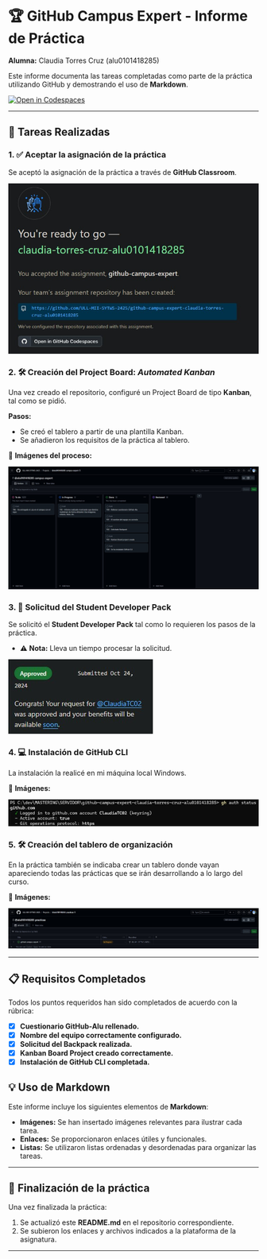 # 🏆 GitHub Campus Expert - Informe de Práctica

**Alumna:** Claudia Torres Cruz (alu0101418285)

Este informe documenta las tareas completadas como parte de la práctica utilizando GitHub y demostrando el uso de **Markdown**.

[![Open in Codespaces](https://classroom.github.com/assets/launch-codespace-2972f46106e565e64193e422d61a12cf1da4916b45550586e14ef0a7c637dd04.svg)](https://classroom.github.com/open-in-codespaces?assignment_repo_id=16740117)

---

## 🚀 Tareas Realizadas

### 1. ✅ Aceptar la asignación de la práctica
Se aceptó la asignación de la práctica a través de **GitHub Classroom**.

![Aceptación de la asignación][img1]

### 2. 🛠️ Creación del Project Board: *Automated Kanban*
Una vez creado el repositorio, configuré un Project Board de tipo **Kanban**, tal como se pidió.

**Pasos:**
- Se creó el tablero a partir de una plantilla Kanban.
- Se añadieron los requisitos de la práctica al tablero.

📸 **Imágenes del proceso:**

![Creación del Kanban][img2]

### 3. 🎒 Solicitud del Student Developer Pack
Se solicitó el **Student Developer Pack** tal como lo requieren los pasos de la práctica.

- ⚠️ **Nota:** Lleva un tiempo procesar la solicitud.

![Solicitud del Student Developer Pack aprobada][img3]

### 4. 💻 Instalación de GitHub CLI
La instalación la realicé en mi máquina local Windows.

📸 **Imágenes:**

![Instalación correcta del programa][img4]

### 5. 🛠️ Creación del tablero de organización
En la práctica también se indicaba crear un tablero donde vayan apareciendo todas las prácticas que se irán desarrollando a lo largo del curso.

📸 **Imágenes:**

![Creación del tablero de organización][img5]

---

## 📋 Requisitos Completados

Todos los puntos requeridos han sido completados de acuerdo con la rúbrica:

- [x] **Cuestionario GitHub-Alu rellenado.**
- [x] **Nombre del equipo correctamente configurado.**
- [x] **Solicitud del Backpack realizada.**
- [x] **Kanban Board Project creado correctamente.**
- [x] **Instalación de GitHub CLI completada.**

## 💡 Uso de Markdown

Este informe incluye los siguientes elementos de **Markdown**:

- **Imágenes:** Se han insertado imágenes relevantes para ilustrar cada tarea.
- **Enlaces:** Se proporcionaron enlaces útiles y funcionales.
- **Listas:** Se utilizaron listas ordenadas y desordenadas para organizar las tareas.

---

## 🎯 Finalización de la práctica

Una vez finalizada la práctica:

1. Se actualizó este **README.md** en el repositorio correspondiente.
2. Se subieron los enlaces y archivos indicados a la plataforma de la asignatura.

---

[img1]: /images/aceptacion.jpg
[img2]: /images/tablero_kanban.jpg
[img3]: /images/backpack_aprobado.jpg
[img4]: /images/githubcli.jpg
[img5]: /images/tablero_practicas.jpg